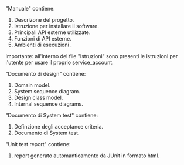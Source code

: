 "Manuale" contiene:

1. Descrizone del progetto.
2. Istruzione per installare il software.
3. Principali API esterne utilizzate.
4. Funzioni di API esterne.
5. Ambienti di esecuzioni .

Importante: all'interno del file "Istruzioni" sono presenti le istruzioni per l'utente per usare il proprio service_account. 


 "Documento di design" contiene:
1. Domain model.
2. System sequence diagram.
3. Design class model.
4. Internal sequence diagrams.

"Documento di System test" contiene:
1. Definzione degli acceptance criteria.
2. Documento di System test.

"Unit test report" contiene:
1. report generato automanticamente da JUnit in formato html.



